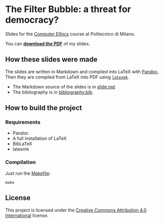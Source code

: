 # The Filter Bubble: a threat for democracy?

Slides for the [Computer Ethics](http://home.deib.polimi.it/schiaffo/CE/) course at Politecnico di Milano.

You can **[download the PDF](https://github.com/pietrodn/filter-bubble/raw/master/slide.pdf)** of my slides.

## How these slides were made

The slides are written in Markdown and compiled into LaTeX with [Pandoc](http://pandoc.org/).
Then they are compiled from LaTeX into PDF using [`latexmk`](https://www.ctan.org/pkg/latexmk/).

* The Markdown source of the slides is in [slide.md](slide.md).
* The bibliography is in [bibliography.bib](bibliography.bib).

## How to build the project

### Requirements

* Pandoc
* A full installation of LaTeX
* BibLaTeX
* latexmk

### Compilation

Just run the [Makefile](Makefile):

    make

## License

This project is licensed under the [Creative Commons Attribution 4.0 International](LICENSE.txt) license.
